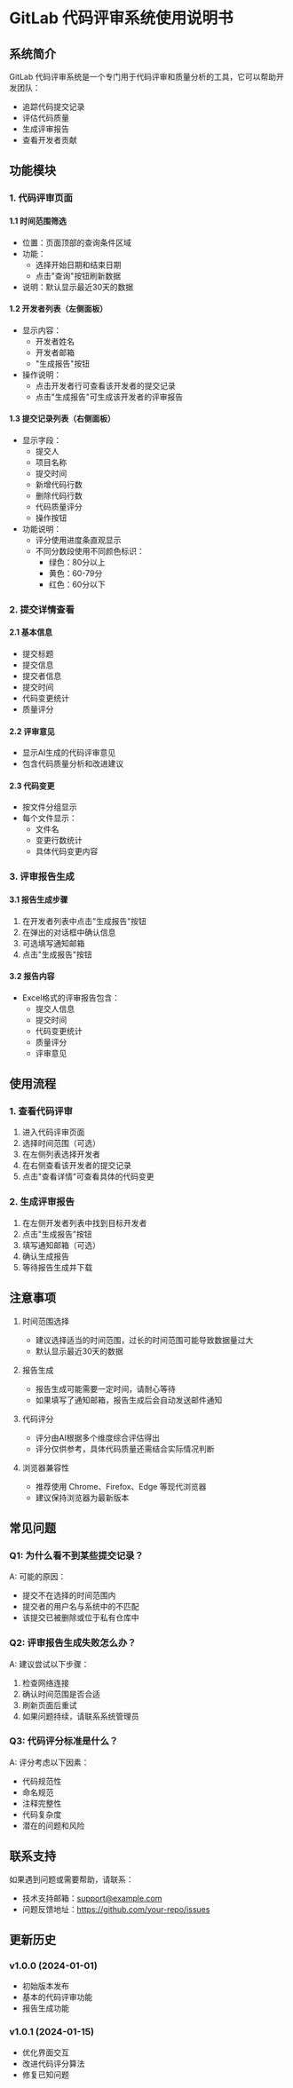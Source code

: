 # GitLab 代码评审系统使用说明书

## 系统简介

GitLab 代码评审系统是一个专门用于代码评审和质量分析的工具，它可以帮助开发团队：
- 追踪代码提交记录
- 评估代码质量
- 生成评审报告
- 查看开发者贡献

## 功能模块

### 1. 代码评审页面

#### 1.1 时间范围筛选
- 位置：页面顶部的查询条件区域
- 功能：
  - 选择开始日期和结束日期
  - 点击"查询"按钮刷新数据
- 说明：默认显示最近30天的数据

#### 1.2 开发者列表（左侧面板）
- 显示内容：
  - 开发者姓名
  - 开发者邮箱
  - "生成报告"按钮
- 操作说明：
  - 点击开发者行可查看该开发者的提交记录
  - 点击"生成报告"可生成该开发者的评审报告

#### 1.3 提交记录列表（右侧面板）
- 显示字段：
  - 提交人
  - 项目名称
  - 提交时间
  - 新增代码行数
  - 删除代码行数
  - 代码质量评分
  - 操作按钮
- 功能说明：
  - 评分使用进度条直观显示
  - 不同分数段使用不同颜色标识：
    - 绿色：80分以上
    - 黄色：60-79分
    - 红色：60分以下

### 2. 提交详情查看

#### 2.1 基本信息
- 提交标题
- 提交信息
- 提交者信息
- 提交时间
- 代码变更统计
- 质量评分

#### 2.2 评审意见
- 显示AI生成的代码评审意见
- 包含代码质量分析和改进建议

#### 2.3 代码变更
- 按文件分组显示
- 每个文件显示：
  - 文件名
  - 变更行数统计
  - 具体代码变更内容

### 3. 评审报告生成

#### 3.1 报告生成步骤
1. 在开发者列表中点击"生成报告"按钮
2. 在弹出的对话框中确认信息
3. 可选填写通知邮箱
4. 点击"生成报告"按钮

#### 3.2 报告内容
- Excel格式的评审报告包含：
  - 提交人信息
  - 提交时间
  - 代码变更统计
  - 质量评分
  - 评审意见

## 使用流程

### 1. 查看代码评审
1. 进入代码评审页面
2. 选择时间范围（可选）
3. 在左侧列表选择开发者
4. 在右侧查看该开发者的提交记录
5. 点击"查看详情"可查看具体的代码变更

### 2. 生成评审报告
1. 在左侧开发者列表中找到目标开发者
2. 点击"生成报告"按钮
3. 填写通知邮箱（可选）
4. 确认生成报告
5. 等待报告生成并下载

## 注意事项

1. 时间范围选择
   - 建议选择适当的时间范围，过长的时间范围可能导致数据量过大
   - 默认显示最近30天的数据

2. 报告生成
   - 报告生成可能需要一定时间，请耐心等待
   - 如果填写了通知邮箱，报告生成后会自动发送邮件通知

3. 代码评分
   - 评分由AI根据多个维度综合评估得出
   - 评分仅供参考，具体代码质量还需结合实际情况判断

4. 浏览器兼容性
   - 推荐使用 Chrome、Firefox、Edge 等现代浏览器
   - 建议保持浏览器为最新版本

## 常见问题

### Q1: 为什么看不到某些提交记录？
A: 可能的原因：
- 提交不在选择的时间范围内
- 提交者的用户名与系统中的不匹配
- 该提交已被删除或位于私有仓库中

### Q2: 评审报告生成失败怎么办？
A: 建议尝试以下步骤：
1. 检查网络连接
2. 确认时间范围是否合适
3. 刷新页面后重试
4. 如果问题持续，请联系系统管理员

### Q3: 代码评分标准是什么？
A: 评分考虑以下因素：
- 代码规范性
- 命名规范
- 注释完整性
- 代码复杂度
- 潜在的问题和风险

## 联系支持

如果遇到问题或需要帮助，请联系：
- 技术支持邮箱：support@example.com
- 问题反馈地址：https://github.com/your-repo/issues

## 更新历史

### v1.0.0 (2024-01-01)
- 初始版本发布
- 基本的代码评审功能
- 报告生成功能

### v1.0.1 (2024-01-15)
- 优化界面交互
- 改进代码评分算法
- 修复已知问题 
